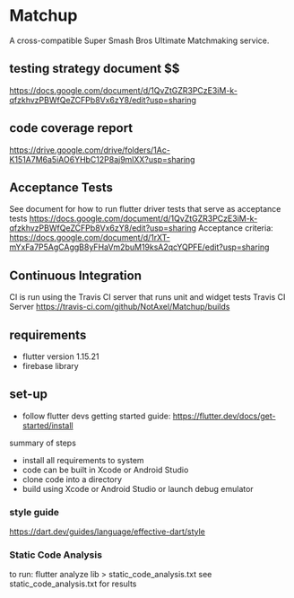 # Matchup #

A cross-compatible Super Smash Bros Ultimate Matchmaking service.

## testing strategy document $$
https://docs.google.com/document/d/1QvZtGZR3PCzE3iM-k-qfzkhvzPBWfQeZCFPb8Vx6zY8/edit?usp=sharing

## code coverage report ##
https://drive.google.com/drive/folders/1Ac-K151A7M6a5iAO6YHbC12P8aj9mlXX?usp=sharing

## Acceptance Tests ##
See document for how to run flutter driver tests that serve as acceptance tests
https://docs.google.com/document/d/1QvZtGZR3PCzE3iM-k-qfzkhvzPBWfQeZCFPb8Vx6zY8/edit?usp=sharing
Acceptance criteria: https://docs.google.com/document/d/1rXT-mYxFa7P5AgCAggB8yFHaVm2buM19ksA2qcYQPFE/edit?usp=sharing

## Continuous Integration ##
CI is run using the Travis CI server that runs unit and widget tests
Travis CI Server
https://travis-ci.com/github/NotAxel/Matchup/builds

## requirements ##
  * flutter version 1.15.21
  * firebase library
 
## set-up ##
  * follow flutter devs getting started guide: https://flutter.dev/docs/get-started/install
  
  summary of steps
  * install all requirements to system
  * code can be built in Xcode or Android Studio
  * clone code into a directory
  * build using Xcode or Android Studio or launch debug emulator

### style guide ### 
https://dart.dev/guides/language/effective-dart/style

### Static Code Analysis ###
to run:
   flutter analyze lib > static_code_analysis.txt
see static_code_analysis.txt for results
